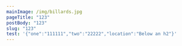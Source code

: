 ```yaml
---
mainImage: /img/billards.jpg
pageTitle: "123"
postBody: "123"
slug: "123"
test: '{"one":"111111","two":"22222","location":"Below an h2"}'
---
```

